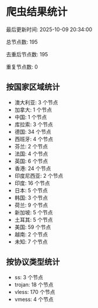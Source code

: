 # 爬虫结果统计

最后更新时间: 2025-10-09 20:34:00

总节点数: 195

去重后节点数: 195

重复节点数: 0

## 按国家区域统计

- 澳大利亚: 3 个节点
- 加拿大: 1 个节点
- 中国: 1 个节点
- 库拉索: 3 个节点
- 德国: 34 个节点
- 西班牙: 4 个节点
- 芬兰: 2 个节点
- 法国: 4 个节点
- 英国: 6 个节点
- 香港: 24 个节点
- 印度尼西亚: 2 个节点
- 印度: 16 个节点
- 日本: 5 个节点
- 韩国: 3 个节点
- 荷兰: 9 个节点
- 新加坡: 5 个节点
- 土耳其: 5 个节点
- 美国: 59 个节点
- 越南: 2 个节点
- 未知: 7 个节点

## 按协议类型统计

- ss: 3 个节点
- trojan: 18 个节点
- vless: 170 个节点
- vmess: 4 个节点
